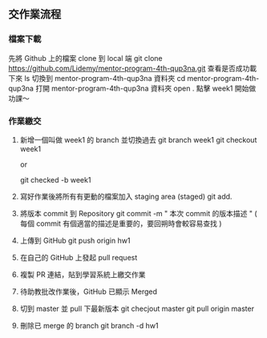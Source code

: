 ## 交作業流程

### 檔案下載
先將 Github 上的檔案 clone 到 local 端
    git clone https://github.com/Lidemy/mentor-program-4th-qup3na.git
查看是否成功載下來
    ls
切換到 mentor-program-4th-qup3na 資料夾
    cd mentor-program-4th-qup3na
打開 mentor-program-4th-qup3na 資料夾 
    open .
點擊 week1 開始做功課～


### 作業繳交
1. 新增一個叫做 week1 的 branch 並切換過去
    git branch week1
    git checkout week1

    or

    git checked -b week1

2. 寫好作業後將所有有更動的檔案加入 staging area (staged)
    git add.

3. 將版本 commit 到 Repository
    git commit -m " 本次 commit 的版本描述 "
    ( 每個 commit 有個適當的描述是重要的，要回朔時會較容易查找 )

4. 上傳到 GitHub 
    git push origin hw1

5. 在自己的 GitHub 上發起 pull request
6. 複製 PR 連結，貼到學習系統上繳交作業
7. 待助教批改作業後，GitHub 已顯示 Merged
8. 切到 master 並 pull 下最新版本
    git checjout master
    git pull origin master
9. 刪除已 merge 的  branch
    git branch -d hw1
